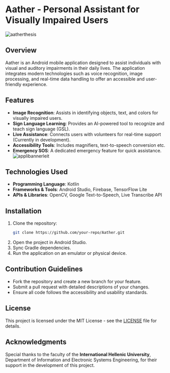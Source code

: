 # Aather - Personal Assistant for Visually Impaired Users
![aatherthesis](https://github.com/user-attachments/assets/a917e3d4-04d3-469f-a1d2-0831a0c407df)

## Overview
Aather is an Android mobile application designed to assist individuals with visual and auditory impairments in their daily lives. The application integrates modern technologies such as voice recognition, image processing, and real-time data handling to offer an accessible and user-friendly experience.

## Features
- **Image Recognition**: Assists in identifying objects, text, and colors for visually impaired users.
- **Sign Language Learning**: Provides an AI-powered tool to recognize and teach sign language (GSL).
- **Live Assistance**: Connects users with volunteers for real-time support (Currently in development).
- **Accessibility Tools**: Includes magnifiers, text-to-speech conversion etc.
- **Emergency SOS**: A dedicated emergency feature for quick assistance.
![applibannerleit](https://github.com/user-attachments/assets/40e9f6ab-e73d-4cb3-99e0-59b06d836e62)

## Technologies Used
- **Programming Language**: Kotlin
- **Frameworks & Tools**: Android Studio, Firebase, TensorFlow Lite
- **APIs & Libraries**: OpenCV, Google Text-to-Speech, Live Transcribe API

## Installation
1. Clone the repository:
   ```sh
   git clone https://github.com/your-repo/Aather.git
   ```
2. Open the project in Android Studio.
3. Sync Gradle dependencies.
4. Run the application on an emulator or physical device.

## Contribution Guidelines
- Fork the repository and create a new branch for your feature.
- Submit a pull request with detailed descriptions of your changes.
- Ensure all code follows the accessibility and usability standards.

## License
This project is licensed under the MIT License - see the [LICENSE](LICENSE) file for details.

## Acknowledgments
Special thanks to the faculty of the **International Hellenic University**, Department of Information and Electronic Systems Engineering, for their support in the development of this project.

